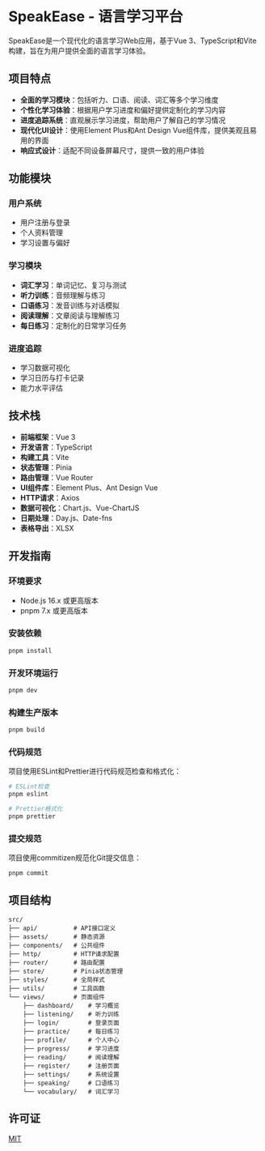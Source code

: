# SpeakEase - 语言学习平台

SpeakEase是一个现代化的语言学习Web应用，基于Vue 3、TypeScript和Vite构建，旨在为用户提供全面的语言学习体验。

## 项目特点

- **全面的学习模块**：包括听力、口语、阅读、词汇等多个学习维度
- **个性化学习体验**：根据用户学习进度和偏好提供定制化的学习内容
- **进度追踪系统**：直观展示学习进度，帮助用户了解自己的学习情况
- **现代化UI设计**：使用Element Plus和Ant Design Vue组件库，提供美观且易用的界面
- **响应式设计**：适配不同设备屏幕尺寸，提供一致的用户体验

## 功能模块

### 用户系统
- 用户注册与登录
- 个人资料管理
- 学习设置与偏好

### 学习模块
- **词汇学习**：单词记忆、复习与测试
- **听力训练**：音频理解与练习
- **口语练习**：发音训练与对话模拟
- **阅读理解**：文章阅读与理解练习
- **每日练习**：定制化的日常学习任务

### 进度追踪
- 学习数据可视化
- 学习日历与打卡记录
- 能力水平评估

## 技术栈

- **前端框架**：Vue 3
- **开发语言**：TypeScript
- **构建工具**：Vite
- **状态管理**：Pinia
- **路由管理**：Vue Router
- **UI组件库**：Element Plus、Ant Design Vue
- **HTTP请求**：Axios
- **数据可视化**：Chart.js、Vue-ChartJS
- **日期处理**：Day.js、Date-fns
- **表格导出**：XLSX

## 开发指南

### 环境要求
- Node.js 16.x 或更高版本
- pnpm 7.x 或更高版本

### 安装依赖
```bash
pnpm install
```

### 开发环境运行
```bash
pnpm dev
```

### 构建生产版本
```bash
pnpm build
```

### 代码规范
项目使用ESLint和Prettier进行代码规范检查和格式化：
```bash
# ESLint检查
pnpm eslint

# Prettier格式化
pnpm prettier
```

### 提交规范
项目使用commitizen规范化Git提交信息：
```bash
pnpm commit
```

## 项目结构
```
src/
├── api/          # API接口定义
├── assets/       # 静态资源
├── components/   # 公共组件
├── http/         # HTTP请求配置
├── router/       # 路由配置
├── store/        # Pinia状态管理
├── styles/       # 全局样式
├── utils/        # 工具函数
└── views/        # 页面组件
    ├── dashboard/    # 学习概览
    ├── listening/    # 听力训练
    ├── login/        # 登录页面
    ├── practice/     # 每日练习
    ├── profile/      # 个人中心
    ├── progress/     # 学习进度
    ├── reading/      # 阅读理解
    ├── register/     # 注册页面
    ├── settings/     # 系统设置
    ├── speaking/     # 口语练习
    └── vocabulary/   # 词汇学习
```

## 许可证

[MIT](LICENSE)
